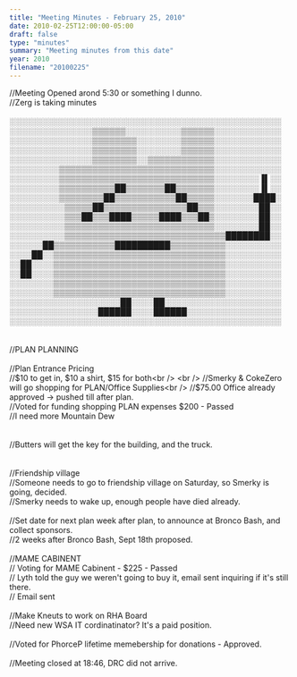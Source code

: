 ```yaml
---
title: "Meeting Minutes - February 25, 2010"
date: 2010-02-25T12:00:00-05:00
draft: false
type: "minutes"
summary: "Meeting minutes from this date"
year: 2010
filename: "20100225"
---
```


//Meeting Opened arond 5:30 or something I dunno.<br />
//Zerg is taking minutes<br />
<br />
&#9617;&#9617;&#9617;&#9617;&#9617;&#9617;&#9617;&#9617;&#9617;&#9617;&#9617;&#9617;&#9617;&#9617;&#9617;&#9617;&#9617;&#9617;&#9617;&#9617;&#9617;&#9617;&#9617;&#9617;&#9617;&#9617;&#9617;&#9617;&#9617;&#9617;&#9617;&#9617;&#9617;&#9617;&#9617;&#9617;&#9617;&#9617;&#9617;&#9617;&#9617;&#9617;&#9617;&#9617;&#9617;&#9617;&#9617;&#9617;&#9617;<br />
&#9617;&#9617;&#9617;&#9617;&#9617;&#9617;&#9617;&#9617;&#9617;&#9617;&#9617;&#9617;&#9617;&#9617;&#9617;&#9618;&#9618;&#9618;&#9618;&#9618;&#9618;&#9617;&#9617;&#9617;&#9617;&#9617;&#9617;&#9617;&#9617;&#9617;&#9617;&#9618;&#9618;&#9618;&#9618;&#9618;&#9618;&#9617;&#9617;&#9617;&#9617;&#9617;&#9617;&#9617;&#9617;&#9617;&#9617;&#9617;&#9617;<br />
&#9617;&#9617;&#9617;&#9617;&#9617;&#9617;&#9617;&#9617;&#9617;&#9617;&#9617;&#9617;&#9617;&#9617;&#9617;&#9618;&#9618;&#9618;&#9618;&#9618;&#9618;&#9618;&#9618;&#9617;&#9617;&#9617;&#9617;&#9617;&#9617;&#9617;&#9617;&#9618;&#9618;&#9618;&#9618;&#9618;&#9618;&#9617;&#9617;&#9617;&#9617;&#9617;&#9617;&#9617;&#9617;&#9617;&#9617;&#9617;&#9617;<br />
&#9617;&#9617;&#9617;&#9617;&#9617;&#9617;&#9617;&#9617;&#9617;&#9617;&#9617;&#9617;&#9617;&#9617;&#9617;&#9618;&#9618;&#9618;&#9618;&#9618;&#9618;&#9618;&#9618;&#9617;&#9617;&#9617;&#9617;&#9617;&#9617;&#9617;&#9617;&#9618;&#9618;&#9618;&#9618;&#9618;&#9618;&#9617;&#9617;&#9617;&#9617;&#9617;&#9617;&#9617;&#9617;&#9617;&#9617;&#9617;&#9617;<br />
&#9617;&#9617;&#9617;&#9617;&#9617;&#9617;&#9617;&#9617;&#9617;&#9617;&#9617;&#9617;&#9617;&#9617;&#9617;&#9618;&#9618;&#9618;&#9618;&#9618;&#9618;&#9618;&#9618;&#9617;&#9617;&#9618;&#9618;&#9618;&#9618;&#9618;&#9618;&#9618;&#9618;&#9618;&#9618;&#9618;&#9618;&#9617;&#9617;&#9617;&#9617;&#9617;&#9617;&#9617;&#9617;&#9617;&#9617;&#9617;&#9617;<br />
&#9617;&#9617;&#9617;&#9617;&#9617;&#9617;&#9617;&#9617;&#9617;&#9618;&#9618;&#9618;&#9618;&#9618;&#9618;&#9618;&#9618;&#9618;&#9618;&#9618;&#9618;&#9618;&#9618;&#9618;&#9618;&#9618;&#9618;&#9618;&#9618;&#9618;&#9618;&#9618;&#9618;&#9618;&#9618;&#9618;&#9618;&#9617;&#9617;&#9617;&#9617;&#9617;&#9617;&#9617;&#9617;&#9617;&#9617;&#9617;&#9617;<br />
&#9617;&#9617;&#9617;&#9617;&#9617;&#9617;&#9617;&#9617;&#9617;&#9618;&#9618;&#9618;&#9618;&#9618;&#9618;&#9618;&#9618;&#9618;&#9618;&#9618;&#9618;&#9618;&#9618;&#9618;&#9618;&#9618;&#9618;&#9618;&#9618;&#9618;&#9618;&#9618;&#9618;&#9618;&#9618;&#9618;&#9618;&#9617;&#9617;&#9617;&#9617;&#9617;&#9617;&#9617;&#9617;&#9616;&#9612;&#9617;&#9617;<br />
&#9617;&#9617;&#9617;&#9617;&#9617;&#9617;&#9617;&#9617;&#9617;&#9618;&#9618;&#9618;&#9618;&#9618;&#9618;&#9618;&#9618;&#9618;&#9618;&#9608;&#9608;&#9618;&#9618;&#9618;&#9618;&#9618;&#9618;&#9618;&#9608;&#9608;&#9618;&#9618;&#9618;&#9618;&#9618;&#9618;&#9618;&#9617;&#9617;&#9617;&#9617;&#9617;&#9617;&#9617;&#9617;&#9616;&#9612;&#9617;&#9617;<br />
&#9617;&#9617;&#9617;&#9617;&#9617;&#9617;&#9617;&#9617;&#9617;&#9618;&#9618;&#9618;&#9618;&#9618;&#9618;&#9618;&#9618;&#9608;&#9608;&#9618;&#9618;&#9618;&#9618;&#9618;&#9618;&#9618;&#9618;&#9618;&#9618;&#9618;&#9608;&#9608;&#9618;&#9618;&#9618;&#9618;&#9618;&#9617;&#9617;&#9617;&#9617;&#9617;&#9617;&#9617;&#9608;&#9608;&#9608;&#9608;&#9617;<br />
&#9617;&#9617;&#9617;&#9617;&#9617;&#9617;&#9617;&#9617;&#9617;&#9617;&#9618;&#9618;&#9618;&#9618;&#9618;&#9608;&#9608;&#9618;&#9618;&#9618;&#9618;&#9618;&#9618;&#9618;&#9618;&#9618;&#9618;&#9618;&#9618;&#9618;&#9618;&#9618;&#9608;&#9608;&#9618;&#9618;&#9618;&#9617;&#9617;&#9617;&#9617;&#9617;&#9617;&#9617;&#9617;&#9608;&#9608;&#9617;&#9617;<br />
&#9617;&#9617;&#9617;&#9617;&#9617;&#9617;&#9617;&#9617;&#9617;&#9617;&#9618;&#9618;&#9618;&#9608;&#9608;&#9618;&#9618;&#9618;&#9608;&#9608;&#9608;&#9608;&#9618;&#9618;&#9618;&#9618;&#9618;&#9608;&#9608;&#9608;&#9608;&#9618;&#9618;&#9618;&#9608;&#9608;&#9618;&#9617;&#9617;&#9617;&#9617;&#9617;&#9617;&#9617;&#9617;&#9608;&#9608;&#9617;&#9617;<br />
&#9617;&#9617;&#9617;&#9617;&#9617;&#9617;&#9617;&#9617;&#9617;&#9617;&#9618;&#9618;&#9618;&#9618;&#9618;&#9618;&#9618;&#9618;&#9618;&#9618;&#9618;&#9618;&#9618;&#9618;&#9618;&#9618;&#9618;&#9618;&#9618;&#9618;&#9618;&#9618;&#9618;&#9618;&#9618;&#9618;&#9618;&#9617;&#9617;&#9617;&#9617;&#9617;&#9617;&#9617;&#9617;&#9608;&#9608;&#9617;&#9617;<br />
&#9617;&#9617;&#9617;&#9617;&#9617;&#9617;&#9617;&#9617;&#9617;&#9617;&#9618;&#9618;&#9618;&#9618;&#9618;&#9618;&#9618;&#9618;&#9618;&#9618;&#9618;&#9618;&#9618;&#9618;&#9618;&#9618;&#9618;&#9618;&#9618;&#9618;&#9618;&#9618;&#9618;&#9618;&#9618;&#9618;&#9618;&#9618;&#9618;&#9608;&#9608;&#9608;&#9608;&#9608;&#9608;&#9608;&#9608;&#9617;&#9617;<br />
&#9617;&#9617;&#9617;&#9617;&#9617;&#9617;&#9608;&#9608;&#9618;&#9618;&#9618;&#9618;&#9618;&#9618;&#9618;&#9618;&#9618;&#9618;&#9618;&#9608;&#9608;&#9608;&#9608;&#9608;&#9608;&#9608;&#9608;&#9608;&#9608;&#9618;&#9618;&#9618;&#9618;&#9618;&#9618;&#9618;&#9618;&#9618;&#9618;&#9617;&#9617;&#9617;&#9617;&#9617;&#9617;&#9617;&#9617;&#9617;&#9617;<br />
&#9617;&#9617;&#9617;&#9617;&#9608;&#9608;&#9617;&#9617;&#9618;&#9618;&#9618;&#9618;&#9618;&#9618;&#9618;&#9618;&#9618;&#9618;&#9618;&#9618;&#9618;&#9618;&#9618;&#9618;&#9618;&#9618;&#9618;&#9618;&#9618;&#9618;&#9618;&#9618;&#9618;&#9618;&#9618;&#9618;&#9618;&#9618;&#9618;&#9617;&#9617;&#9617;&#9617;&#9617;&#9617;&#9617;&#9617;&#9617;&#9617;<br />
&#9617;&#9617;&#9608;&#9608;&#9617;&#9617;&#9617;&#9617;&#9618;&#9618;&#9618;&#9618;&#9618;&#9618;&#9618;&#9618;&#9618;&#9618;&#9618;&#9618;&#9618;&#9618;&#9618;&#9618;&#9618;&#9618;&#9618;&#9618;&#9618;&#9618;&#9618;&#9618;&#9618;&#9618;&#9618;&#9618;&#9618;&#9618;&#9618;&#9617;&#9617;&#9617;&#9617;&#9617;&#9617;&#9617;&#9617;&#9617;&#9617;<br />
&#9617;&#9617;&#9608;&#9608;&#9617;&#9617;&#9617;&#9617;&#9618;&#9618;&#9618;&#9618;&#9618;&#9618;&#9618;&#9618;&#9618;&#9618;&#9618;&#9618;&#9618;&#9618;&#9618;&#9618;&#9618;&#9618;&#9618;&#9618;&#9618;&#9618;&#9618;&#9618;&#9618;&#9618;&#9618;&#9618;&#9618;&#9618;&#9618;&#9617;&#9617;&#9617;&#9617;&#9617;&#9617;&#9617;&#9617;&#9617;&#9617;<br />
&#9617;&#9617;&#9617;&#9617;&#9617;&#9617;&#9617;&#9617;&#9618;&#9618;&#9618;&#9618;&#9618;&#9618;&#9618;&#9618;&#9618;&#9618;&#9618;&#9618;&#9618;&#9618;&#9618;&#9618;&#9618;&#9618;&#9618;&#9618;&#9618;&#9618;&#9618;&#9618;&#9618;&#9618;&#9618;&#9618;&#9618;&#9618;&#9618;&#9617;&#9617;&#9617;&#9617;&#9617;&#9617;&#9617;&#9617;&#9617;&#9617;<br />
&#9617;&#9617;&#9617;&#9617;&#9617;&#9617;&#9617;&#9617;&#9618;&#9618;&#9618;&#9618;&#9618;&#9618;&#9618;&#9618;&#9618;&#9618;&#9618;&#9618;&#9618;&#9618;&#9618;&#9618;&#9618;&#9618;&#9618;&#9618;&#9618;&#9618;&#9618;&#9618;&#9618;&#9618;&#9618;&#9618;&#9618;&#9618;&#9618;&#9617;&#9617;&#9617;&#9617;&#9617;&#9617;&#9617;&#9617;&#9617;&#9617;<br />
&#9617;&#9617;&#9617;&#9617;&#9617;&#9617;&#9617;&#9617;&#9617;&#9617;&#9617;&#9617;&#9617;&#9617;&#9617;&#9617;&#9617;&#9617;&#9617;&#9617;&#9608;&#9608;&#9617;&#9617;&#9617;&#9617;&#9608;&#9608;&#9617;&#9617;&#9617;&#9617;&#9617;&#9617;&#9617;&#9617;&#9617;&#9617;&#9617;&#9617;&#9617;&#9617;&#9617;&#9617;&#9617;&#9617;&#9617;&#9617;&#9617;<br />
&#9617;&#9617;&#9617;&#9617;&#9617;&#9617;&#9617;&#9617;&#9617;&#9617;&#9617;&#9617;&#9617;&#9617;&#9617;&#9617;&#9608;&#9608;&#9608;&#9608;&#9608;&#9608;&#9617;&#9617;&#9617;&#9617;&#9608;&#9608;&#9608;&#9608;&#9608;&#9608;&#9617;&#9617;&#9617;&#9617;&#9617;&#9617;&#9617;&#9617;&#9617;&#9617;&#9617;&#9617;&#9617;&#9617;&#9617;&#9617;&#9617;<br />
&#9617;&#9617;&#9617;&#9617;&#9617;&#9617;&#9617;&#9617;&#9617;&#9617;&#9617;&#9617;&#9617;&#9617;&#9617;&#9617;&#9617;&#9617;&#9617;&#9617;&#9617;&#9617;&#9617;&#9617;&#9617;&#9617;&#9617;&#9617;&#9617;&#9617;&#9617;&#9617;&#9617;&#9617;&#9617;&#9617;&#9617;&#9617;&#9617;&#9617;&#9617;&#9617;&#9617;&#9617;&#9617;&#9617;&#9617;&#9617;&#9617;<br />
<br />
<br />
//PLAN PLANNING<br />
<br />
//Plan Entrance Pricing<br />
//$10 to get in, $10 a shirt, $15 for both<br />
<br />
//Smerky & CokeZero will go shopping for PLAN/Office Supplies<br />
//$75.00 Office already approved -> pushed till after plan. <br />
//Voted for funding shopping PLAN expenses $200 - Passed<br />
//I need more Mountain Dew<br />
<br />
<br />
//Butters will get the key for the building, and the truck.<br />
<br />
<br />
//Friendship village<br />
//Someone needs to go to friendship village on Saturday, so Smerky is going, decided.<br />
//Smerky needs to wake up, enough people have died already. <br />
<br />
//Set date for next plan week after plan, to announce at Bronco Bash, and collect sponsors.<br />
//2 weeks after Bronco Bash, Sept 18th proposed. <br />
<br />
//MAME CABINENT<br />
// Voting for MAME Cabinent - $225 - Passed<br />
// Lyth told the guy we weren't going to buy it, email sent inquiring if it's still there.<br />
// Email sent<br />
<br />
//Make Kneuts to work on RHA Board<br />
//Need new WSA IT cordinatinator? It's a paid position. <br />
<br />
//Voted for PhorceP lifetime memebership for donations - Approved. <br />
<br />
//Meeting closed at 18:46, DRC did not arrive. 
